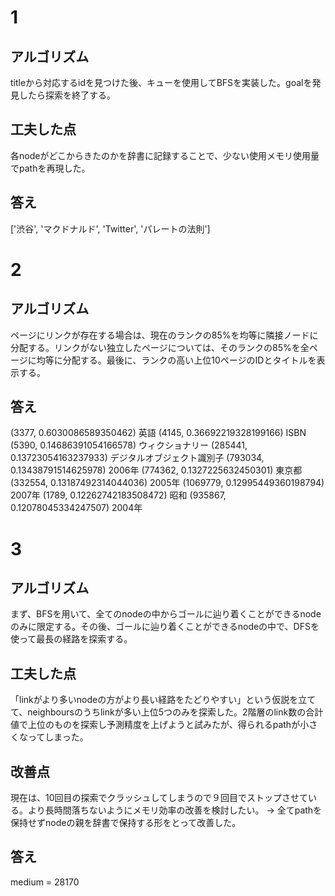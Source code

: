 # 1
## アルゴリズム
titleから対応するidを見つけた後、キューを使用してBFSを実装した。goalを発見したら探索を終了する。

## 工夫した点
各nodeがどこからきたのかを辞書に記録することで、少ない使用メモリ使用量でpathを再現した。

## 答え
['渋谷', 'マクドナルド', 'Twitter', 'パレートの法則']


# 2
## アルゴリズム
ページにリンクが存在する場合は、現在のランクの85%を均等に隣接ノードに分配する。リンクがない独立したページについては、そのランクの85%を全ページに均等に分配する。最後に、ランクの高い上位10ページのIDとタイトルを表示する。

## 答え
(3377, 0.6030086589350462) 英語
(4145, 0.36692219328199166) ISBN
(5390, 0.14686391054166578) ウィクショナリー
(285441, 0.13723054163237933) デジタルオブジェクト識別子
(793034, 0.13438791514625978) 2006年
(774362, 0.1327225632450301) 東京都
(332554, 0.13187492314044036) 2005年
(1069779, 0.12995449360198794) 2007年
(1789, 0.12262742183508472) 昭和
(935867, 0.12078045334247507) 2004年


# 3
## アルゴリズム
まず、BFSを用いて、全てのnodeの中からゴールに辿り着くことができるnodeのみに限定する。その後、ゴールに辿り着くことができるnodeの中で、DFSを使って最長の経路を探索する。

## 工夫した点
「linkがより多いnodeの方がより長い経路をたどりやすい」という仮説を立てて、neighboursのうちlinkが多い上位5つのみを探索した。2階層のlink数の合計値で上位のものを探索し予測精度を上げようと試みたが、得られるpathが小さくなってしまった。

## 改善点
現在は、10回目の探索でクラッシュしてしまうので９回目でストップさせている。より長時間落ちないようにメモリ効率の改善を検討したい。
→ 全てpathを保持せずnodeの親を辞書で保持する形をとって改善した。

## 答え
medium = 28170